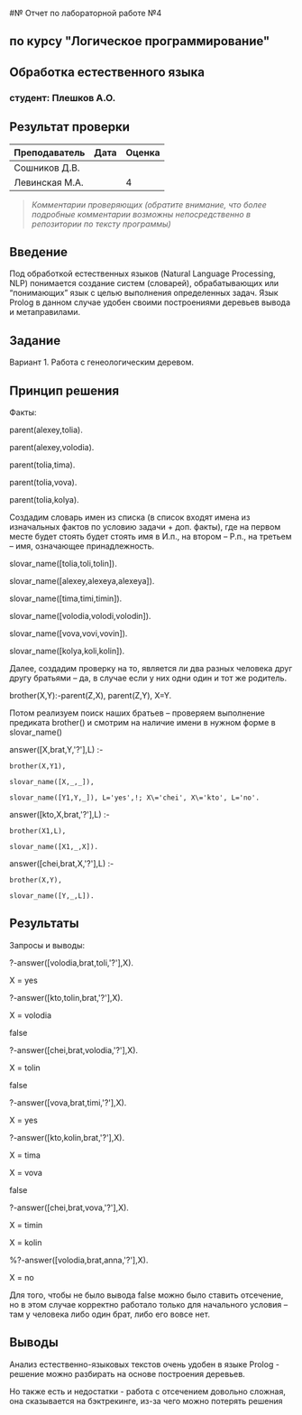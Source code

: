 #№ Отчет по лабораторной работе №4
## по курсу "Логическое программирование"

## Обработка естественного языка

### студент: Плешков А.О.

## Результат проверки

| Преподаватель     | Дата         |  Оценка       |
|-------------------|--------------|---------------|
| Сошников Д.В. |              |               |
| Левинская М.А.|              |     4         |

> *Комментарии проверяющих (обратите внимание, что более подробные комментарии возможны непосредственно в репозитории по тексту программы)*


## Введение

Под обработкой естественных языков (Natural Language Processing, NLP) понимается создание систем (словарей), обрабатывающих или “понимающих” язык с целью выполнения определенных задач. Язык Prolog в данном случае удобен своими построениями деревьев вывода и метаправилами.

## Задание

Вариант 1. Работа с генеологическим деревом.

## Принцип решения

Факты:

parent(alexey,tolia).

parent(alexey,volodia).

parent(tolia,tima).

parent(tolia,vova).

parent(tolia,kolya).

Создадим словарь имен из списка (в список входят имена из изначальных фактов по условию задачи + доп. факты), где на первом месте будет стоять будет стоять имя в И.п., на втором – Р.п., на третьем – имя, означающее принадлежность.

slovar_name([tolia,toli,tolin]).

slovar_name([alexey,alexeya,alexeya]).

slovar_name([tima,timi,timin]).

slovar_name([volodia,volodi,volodin]).

slovar_name([vova,vovi,vovin]).

slovar_name([kolya,koli,kolin]).

Далее, создадим проверку на то, является ли два разных человека друг другу братьями – да, в случае если у них одни один и тот же родитель.

brother(X,Y):-parent(Z,X), parent(Z,Y), X\=Y.

Потом реализуем поиск наших братьев – проверяем выполнение предиката brother() и смотрим на наличие имени в нужном форме в slovar_name()

answer([X,brat,Y,'?'],L) :- 

    brother(X,Y1),

    slovar_name([X,_,_]),

    slovar_name([Y1,Y,_]), L='yes',!; X\='chei', X\='kto', L='no'.

answer([kto,X,brat,'?'],L) :- 

    brother(X1,L),

    slovar_name([X1,_,X]).

answer([chei,brat,X,'?'],L) :- 

    brother(X,Y),

    slovar_name([Y,_,L]).

## Результаты

Запросы и выводы:

?-answer([volodia,brat,toli,'?'],X).

X = yes

?-answer([kto,tolin,brat,'?'],X).

X = volodia

false

?-answer([chei,brat,volodia,'?'],X).

X = tolin

false

?-answer([vova,brat,timi,'?'],X).

X = yes

?-answer([kto,kolin,brat,'?'],X).

X = tima

X = vova

false

?-answer([chei,brat,vova,'?'],X).

X = timin

X = kolin

%?-answer([volodia,brat,anna,'?'],X).

X = no

Для того, чтобы не было вывода false можно было ставить отсечение, но в этом случае корректно работало только для начального условия – там у человека либо один брат, либо его вовсе нет.
## Выводы

Анализ естественно-языковых текстов очень удобен в языке Prolog - решение можно разбирать на основе построения деревьев.

Но также есть и недостатки - работа с отсечением довольно сложная, она сказывается на бэктрекинге, из-за чего можно потерять решения
